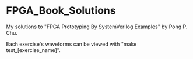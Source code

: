 # FPGA_Book_Solutions
My solutions to "FPGA Prototyping By SystemVerilog Examples" by Pong P. Chu.

Each exercise's waveforms can be viewed with "make test_[exercise_name]".
